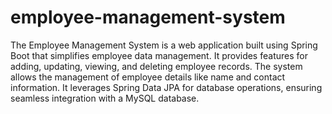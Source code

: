 # employee-management-system
 The Employee Management System is a web application built using Spring Boot that simplifies employee data management. It provides features for adding, updating, viewing, and deleting employee records. The system allows the management of employee details like name and contact information. It leverages Spring Data JPA for database operations, ensuring seamless integration with a MySQL database.
